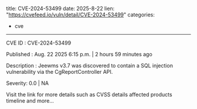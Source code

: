  
title: CVE-2024-53499
date: 2025-8-22
lien: "https://cvefeed.io/vuln/detail/CVE-2024-53499"
categories:
  - cve
---

CVE ID : CVE-2024-53499

Published :  Aug. 22
2025
6:15 p.m. | 2 hours
59 minutes ago

Description : Jeewms v3.7 was discovered to contain a SQL injection vulnerability via the CgReportController API.

Severity: 0.0 | NA

Visit the link for more details
such as CVSS details
affected products
timeline
and more...
